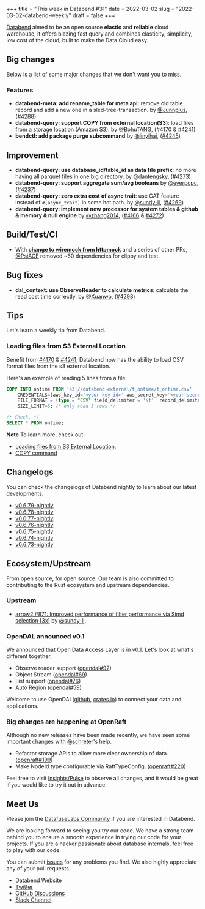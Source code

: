 +++
title = "This week in Databend #31"
date = 2022-03-02
slug = "2022-03-02-databend-weekly"
draft = false
+++

[Databend](https://github.com/datafuselabs/databend) aimed to be an open source **elastic** and **reliable** cloud warehouse, it offers blazing fast query and combines elasticity, simplicity, low cost of the cloud, built to make the Data Cloud easy.

## Big changes

Below is a list of some major changes that we don't want you to miss.

### Features

- **databend-meta: add rename_table for meta api**: remove old table record and add a new one in a sled-tree-transaction. by [@Junnplus](https://github.com/Junnplus), ([#4288](https://github.com/datafuselabs/databend/pull/4288))
- **databend-query: support COPY from external location(S3)**: load files from a storage location (Amazon S3). by [@BohuTANG](https://github.com/BohuTANG), ([#4170](https://github.com/datafuselabs/databend/pull/4170) & [#4241](https://github.com/datafuselabs/databend/pull/4241))
- **bendctl: add package purge subcommand** by [@linyihai](https://github.com/linyihai), ([#4245](https://github.com/datafuselabs/databend/pull/4245))

## Improvement

- **databend-query: use database_id/table_id as data file prefix**: no more having all parquet files in one big directory. by [@dantengsky](https://github.com/dantengsky), ([#4273](https://github.com/datafuselabs/databend/pull/4273))
- **databend-query: support aggregate sum/avg booleans** by [@everpcpc](https://github.com/everpcpc), ([#4237](https://github.com/datafuselabs/databend/pull/4237))
- **databend-query: zero extra cost of async trait**: use GAT feature instead of `#[async_trait]` in some hot path. by [@sundy-li](https://github.com/sundy-li), ([#4269](https://github.com/datafuselabs/databend/pull/4269))
- **databend-query: implement new processor for system tables & github & memory & null engine** by [@zhang2014](https://github.com/zhang2014), ([#4166](https://github.com/datafuselabs/databend/pull/4166) & [#4272](https://github.com/datafuselabs/databend/pull/4272))

## Build/Test/CI

- With [**change to wiremock from httpmock**](https://github.com/datafuselabs/databend/pull/4229) and a series of other PRs, [@PsiACE](https://github.com/PsiACE) removed ~60 dependencies for clippy and test.

## Bug fixes

- **dal_context: use ObserveReader to calculate metrics**: calculate the read cost time correctly. by [@Xuanwo](https://github.com/Xuanwo), ([#4298](https://github.com/datafuselabs/databend/pull/4298))

## Tips

Let's learn a weekly tip from Databend.

### Loading files from S3 External Location

Benefit from [#4170](https://github.com/datafuselabs/databend/pull/4170) & [#4241](https://github.com/datafuselabs/databend/pull/4241), Databend now has the ability to load CSV format files from the s3 external location.

Here's an example of reading 5 lines from a file:

```sql
COPY INTO ontime FROM 's3://databend-external/t_ontime/t_ontime.csv'
    CREDENTIALS=(aws_key_id='<your-key-id>' aws_secret_key='<your-secret-key>')
    FILE_FORMAT = (type = "CSV" field_delimiter = '\t'  record_delimiter = '\n' skip_header = 1)
    SIZE_LIMIT=5; /* only read 5 rows */

/* Check. */
SELECT * FROM ontime;
```

**Note** To learn more, check out:

- [Loading files from S3 External Location](https://databend.rs/user/data-loading/loading-from-external-location).
- [COPY command](https://databend.rs/user/sql-statement/dml/dml-copy)

## Changelogs

You can check the changelogs of Databend nightly to learn about our latest developments.

- [v0.6.79-nightly](https://github.com/datafuselabs/databend/releases/tag/v0.6.79-nightly)
- [v0.6.78-nightly](https://github.com/datafuselabs/databend/releases/tag/v0.6.78-nightly)
- [v0.6.77-nightly](https://github.com/datafuselabs/databend/releases/tag/v0.6.77-nightly)
- [v0.6.76-nightly](https://github.com/datafuselabs/databend/releases/tag/v0.6.76-nightly)
- [v0.6.75-nightly](https://github.com/datafuselabs/databend/releases/tag/v0.6.75-nightly)
- [v0.6.74-nightly](https://github.com/datafuselabs/databend/releases/tag/v0.6.74-nightly)
- [v0.6.73-nightly](https://github.com/datafuselabs/databend/releases/tag/v0.6.73-nightly)

## Ecosystem/Upstream

From open source, for open source. Our team is also committed to contributing to the Rust ecosystem and upstream dependencies.

### Upstream

- [arrow2 #871: Improved performance of filter performance via Simd selection [3x]](https://github.com/jorgecarleitao/arrow2/pull/871) by [@sundy-li](https://github.com/sundy-li/).

### OpenDAL announced v0.1

We announced that Open Data Access Layer is in v0.1. Let's look at what's different together.

- Observe reader support ([opendal#92](https://github.com/datafuselabs/opendal/pull/92))
- Object Stream ([opendal#69](https://github.com/datafuselabs/opendal/pull/69))
- List support ([opendal#76](https://github.com/datafuselabs/opendal/pull/76))
- Auto Region ([opendal#59](https://github.com/datafuselabs/opendal/pull/59))

Welcome to use OpenDAL([github](https://github.com/datafuselabs/opendal), [crates.io](https://crates.io/crates/opendal)) to connect your data and applications.

### Big changes are happening at OpenRaft

Although no new releases have been made recently, we have seen some important changes with [@schreter](https://github.com/schreter)'s help.

- Refactor storage APIs to allow more clear ownership of data. ([openraft#199](https://github.com/datafuselabs/openraft/pull/199))
- Make NodeId type configurable via RaftTypeConfig. ([openraft#220](https://github.com/datafuselabs/openraft/pull/220))

Feel free to visit [Insights/Pulse](https://github.com/datafuselabs/openraft/pulse) to observe all changes, and it would be great if you would like to try it out in advance.

## Meet Us

Please join the [DatafuseLabs Community](https://github.com/datafuselabs/) if you are interested in Databend.

We are looking forward to seeing you try our code. We have a strong team behind you to ensure a smooth experience in trying our code for your projects.
If you are a hacker passionate about database internals, feel free to play with our code.

You can submit [issues](https://github.com/datafuselabs/databend/issues) for any problems you find. We also highly appreciate any of your pull requests.

- [Databend Website](https://databend.rs)
- [Twitter](https://twitter.com/Datafuse_Labs)
- [GitHub Discussions](https://github.com/datafuselabs/databend/discussions)
- [Slack Channel](https://link.databend.rs/join-slack)

